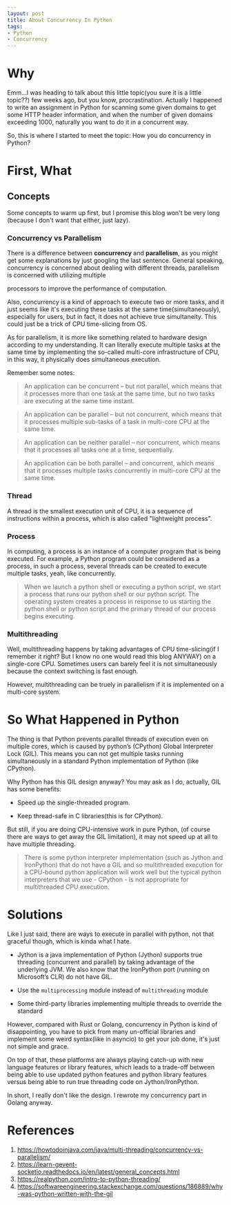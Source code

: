 ```yaml
---
layout: post
title: About Concurrency In Python
tags:
- Python
- Concurrency
---
```


# Why

Emm...I was heading to talk about this little topic(you sure it is a little topic??) few weeks ago, but you know, procrastination.  Actually I happened to write an assignment in Python for scanning some given domains to get some HTTP header information,  and when the number of given domains exceeding 1000, naturally you want to do it in a concurrent way. 

So, this is where  I started to meet the topic: How you do concurrency in Python? 



# First, What

## Concepts

Some concepts to warm up first, but I promise this blog won't be very long (because I don't want that either, just lazy).

### **Concurrency** **vs** **Parallelism**

There is a difference between **concurrency** and **parallelism**, as you might get some explanations by just googling the last sentence. General speaking, concurrency is concerned about dealing with different threads,  parallelism is concerned with utilizing multiple

processors to improve the performance of computation.



Also, concurrency is a kind of approach to execute two or more tasks, and it just seems like it's executing these tasks at the same time(simultaneously), especially for users, but in fact, it does not achieve true simultaneity. This could just be a trick of CPU time-slicing from OS.



As for parallelism, it is more like something related to hardware design according to my understanding. It can literally execute multiple tasks at the same time by implementing the so-called multi-core infrastructure of CPU, in this way, it physically does simultaneous execution.



Remember some notes:

> An application can be concurrent – but not parallel, which means that it processes more than one task at the same time, but no two tasks are executing at the same time instant.



> An application can be parallel – but not concurrent, which means that it processes multiple sub-tasks of a task in multi-core CPU at the same time.



> An application can be neither parallel – nor concurrent, which means that it processes all tasks one at a time, sequentially.



> An application can be both parallel – and concurrent, which means that it processes multiple tasks concurrently in multi-core CPU at the same time.



### **Thread**

A thread is the smallest execution unit of CPU, it is a sequence of instructions within a process, which is also called "lightweight process". 



### **Process**

In computing, a process is an instance of a computer program that is being executed. For example, a Python program could be considered as a process, in such a process,  several threads can be created to execute multiple tasks, yeah, like concurrently.

> When we launch a python shell or executing a python script, we start a process that runs our python shell or our python script. The operating system creates a process in response to us starting the python shell or python script and the primary thread of our process begins executing.



### **Multithreading**

Well, multithreading happens by taking advantages of  CPU time-slicing(if I remember it right? But I know no one would read this blog ANYWAY) on a single-core CPU. Sometimes users can barely feel it is not simultaneously because the context switching is fast enough.



However, multithreading can be truely in parallelism if it is implemented on a multi-core system.



# So What Happened in Python 

The thing is that Python prevents parallel threads of execution even on multiple cores, which is caused by python’s (CPython) Global Interpreter Lock (GIL).  This means you can not get multiple tasks running simultaneously in a standard Python implementation of Python (like CPython). 

Why Python has this GIL design anyway? You may ask as I do,  actually, GIL has some benefits:

* Speed up the single-threaded program. 

* Keep thread-safe in C libraries(this is for CPython).



But still, if you are doing CPU-intensive work in pure Python, (of course there are ways to get away the GIL limitation), it may not speed up at all to have multiple threading.

> There is some python interpreter implementation (such as Jython and IronPython) that do not have a GIL and so multithreaded execution for a CPU-bound python application will work well but the typical python interpreters that we use - CPython - is not appropriate for multithreaded CPU execution.

> 



# Solutions

Like I just said, there are ways to execute in parallel with python, not that graceful though, which is kinda what I hate.  

* Jython is a java implementation of Python (Jython) supports true threading (concurrent and parallel) by taking advantage of the underlying JVM. We also know that the IronPython port (running on Microsoft’s CLR) do not have GIL. 

* Use the `multiprocessing` module instead of `multithreading` module

* Some third-party libraries implementing multiple threads to override the standard



However, compared with Rust or Golang,  concurrency in Python is kind of disappointing, you have to pick from many un-official libraries and implement some weird syntax(like in asyncio) to get your job done, it's just not simple and grace. 



On top of that,  these platforms are always playing catch-up with new language features or library features, which leads to a trade-off between being able to use updated python features and python library features versus being able to run true threading code on Jython/IronPython.



In short, I really don't like the design. I rewrote my concurrency part in Golang anyway.
# References
1. https://howtodoinjava.com/java/multi-threading/concurrency-vs-parallelism/
2. https://learn-gevent-socketio.readthedocs.io/en/latest/general_concepts.html
3. https://realpython.com/intro-to-python-threading/
4. https://softwareengineering.stackexchange.com/questions/186889/why-was-python-written-with-the-gil
